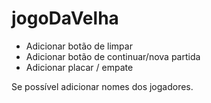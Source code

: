 # jogoDaVelha


- Adicionar botão de limpar
- Adicionar botão de continuar/nova partida
- Adicionar placar / empate


Se possível adicionar nomes dos jogadores. 
